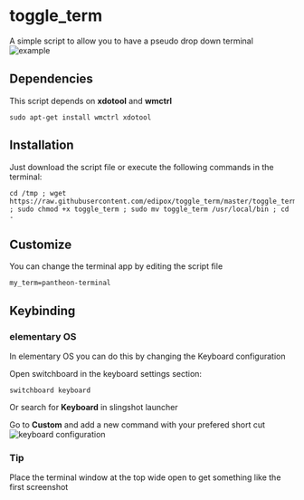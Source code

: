 # toggle_term
A simple script to allow you to have a pseudo drop down terminal
![example](https://raw.githubusercontent.com/edipox/toggle_term/master/example.png)

## Dependencies
This script depends on **xdotool** and **wmctrl**
```
sudo apt-get install wmctrl xdotool
```

## Installation
Just download the script file or execute the following commands in the terminal:
```
cd /tmp ; wget https://raw.githubusercontent.com/edipox/toggle_term/master/toggle_term ; sudo chmod +x toggle_term ; sudo mv toggle_term /usr/local/bin ; cd - 
```

## Customize
You can change the terminal app by editing the script file
```
my_term=pantheon-terminal
```
## Keybinding

### elementary OS
In elementary OS you can do this by changing the Keyboard configuration

Open switchboard in the keyboard settings section:
```
switchboard keyboard
```
Or search for **Keyboard** in slingshot launcher

Go to **Custom** and add a new command with your prefered short cut
![keyboard configuration](https://raw.githubusercontent.com/edipox/toggle_term/master/keyboard-config.png)

### Tip
Place the terminal window at the top wide open to get something like the first screenshot
